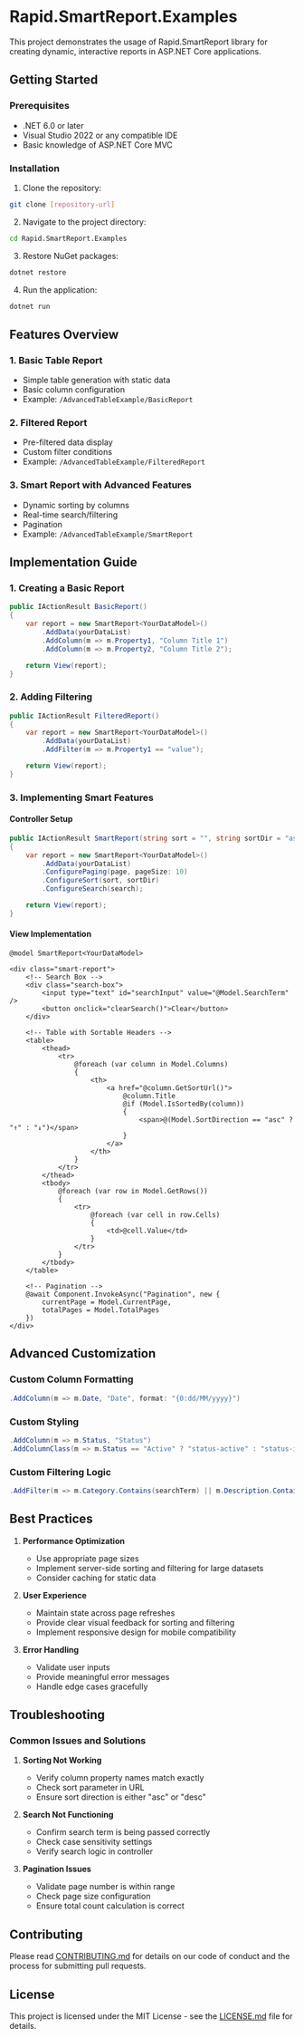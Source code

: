 # Rapid.SmartReport.Examples

This project demonstrates the usage of Rapid.SmartReport library for creating dynamic, interactive reports in ASP.NET Core applications.

## Getting Started

### Prerequisites
- .NET 6.0 or later
- Visual Studio 2022 or any compatible IDE
- Basic knowledge of ASP.NET Core MVC

### Installation

1. Clone the repository:
```bash
git clone [repository-url]
```

2. Navigate to the project directory:
```bash
cd Rapid.SmartReport.Examples
```

3. Restore NuGet packages:
```bash
dotnet restore
```

4. Run the application:
```bash
dotnet run
```

## Features Overview

### 1. Basic Table Report
- Simple table generation with static data
- Basic column configuration
- Example: `/AdvancedTableExample/BasicReport`

### 2. Filtered Report
- Pre-filtered data display
- Custom filter conditions
- Example: `/AdvancedTableExample/FilteredReport`

### 3. Smart Report with Advanced Features
- Dynamic sorting by columns
- Real-time search/filtering
- Pagination
- Example: `/AdvancedTableExample/SmartReport`

## Implementation Guide

### 1. Creating a Basic Report

```csharp
public IActionResult BasicReport()
{
    var report = new SmartReport<YourDataModel>()
        .AddData(yourDataList)
        .AddColumn(m => m.Property1, "Column Title 1")
        .AddColumn(m => m.Property2, "Column Title 2");

    return View(report);
}
```

### 2. Adding Filtering

```csharp
public IActionResult FilteredReport()
{
    var report = new SmartReport<YourDataModel>()
        .AddData(yourDataList)
        .AddFilter(m => m.Property1 == "value");

    return View(report);
}
```

### 3. Implementing Smart Features

#### Controller Setup
```csharp
public IActionResult SmartReport(string sort = "", string sortDir = "asc", string search = "", int page = 1)
{
    var report = new SmartReport<YourDataModel>()
        .AddData(yourDataList)
        .ConfigurePaging(page, pageSize: 10)
        .ConfigureSort(sort, sortDir)
        .ConfigureSearch(search);

    return View(report);
}
```

#### View Implementation
```cshtml
@model SmartReport<YourDataModel>

<div class="smart-report">
    <!-- Search Box -->
    <div class="search-box">
        <input type="text" id="searchInput" value="@Model.SearchTerm" />
        <button onclick="clearSearch()">Clear</button>
    </div>

    <!-- Table with Sortable Headers -->
    <table>
        <thead>
            <tr>
                @foreach (var column in Model.Columns)
                {
                    <th>
                        <a href="@column.GetSortUrl()">
                            @column.Title
                            @if (Model.IsSortedBy(column))
                            {
                                <span>@(Model.SortDirection == "asc" ? "↑" : "↓")</span>
                            }
                        </a>
                    </th>
                }
            </tr>
        </thead>
        <tbody>
            @foreach (var row in Model.GetRows())
            {
                <tr>
                    @foreach (var cell in row.Cells)
                    {
                        <td>@cell.Value</td>
                    }
                </tr>
            }
        </tbody>
    </table>

    <!-- Pagination -->
    @await Component.InvokeAsync("Pagination", new { 
        currentPage = Model.CurrentPage, 
        totalPages = Model.TotalPages 
    })
</div>
```

## Advanced Customization

### Custom Column Formatting
```csharp
.AddColumn(m => m.Date, "Date", format: "{0:dd/MM/yyyy}")
```

### Custom Styling
```csharp
.AddColumn(m => m.Status, "Status")
.AddColumnClass(m => m.Status == "Active" ? "status-active" : "status-inactive")
```

### Custom Filtering Logic
```csharp
.AddFilter(m => m.Category.Contains(searchTerm) || m.Description.Contains(searchTerm))
```

## Best Practices

1. **Performance Optimization**
   - Use appropriate page sizes
   - Implement server-side sorting and filtering for large datasets
   - Consider caching for static data

2. **User Experience**
   - Maintain state across page refreshes
   - Provide clear visual feedback for sorting and filtering
   - Implement responsive design for mobile compatibility

3. **Error Handling**
   - Validate user inputs
   - Provide meaningful error messages
   - Handle edge cases gracefully

## Troubleshooting

### Common Issues and Solutions

1. **Sorting Not Working**
   - Verify column property names match exactly
   - Check sort parameter in URL
   - Ensure sort direction is either "asc" or "desc"

2. **Search Not Functioning**
   - Confirm search term is being passed correctly
   - Check case sensitivity settings
   - Verify search logic in controller

3. **Pagination Issues**
   - Validate page number is within range
   - Check page size configuration
   - Ensure total count calculation is correct

## Contributing

Please read [CONTRIBUTING.md](CONTRIBUTING.md) for details on our code of conduct and the process for submitting pull requests.

## License

This project is licensed under the MIT License - see the [LICENSE.md](LICENSE.md) file for details.
